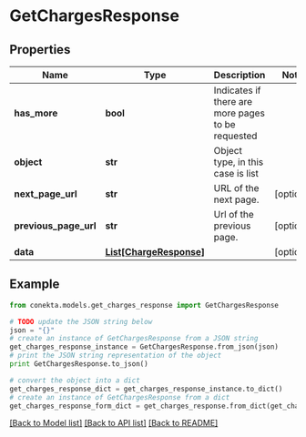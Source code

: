 # GetChargesResponse


## Properties
Name | Type | Description | Notes
------------ | ------------- | ------------- | -------------
**has_more** | **bool** | Indicates if there are more pages to be requested | 
**object** | **str** | Object type, in this case is list | 
**next_page_url** | **str** | URL of the next page. | [optional] 
**previous_page_url** | **str** | Url of the previous page. | [optional] 
**data** | [**List[ChargeResponse]**](ChargeResponse.md) |  | [optional] 

## Example

```python
from conekta.models.get_charges_response import GetChargesResponse

# TODO update the JSON string below
json = "{}"
# create an instance of GetChargesResponse from a JSON string
get_charges_response_instance = GetChargesResponse.from_json(json)
# print the JSON string representation of the object
print GetChargesResponse.to_json()

# convert the object into a dict
get_charges_response_dict = get_charges_response_instance.to_dict()
# create an instance of GetChargesResponse from a dict
get_charges_response_form_dict = get_charges_response.from_dict(get_charges_response_dict)
```
[[Back to Model list]](../README.md#documentation-for-models) [[Back to API list]](../README.md#documentation-for-api-endpoints) [[Back to README]](../README.md)



